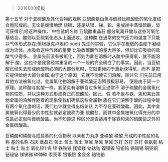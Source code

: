 # 
> 2018000模板

第十五节 对于亚硫酸及其化合物的观察
亚硫酸是由氧与硫经比硫酸低的氧化度结合而形成的。无论是缓慢地燃 烧硫，还是从银、锑、铅、汞或炭中蒸馏硫酸，皆可获得它;经这种操作，
中性盐的名称 亚硫酸重晶石
部分氧离开酸与这些可氧化基结合，酸则以亚硫氧化态从上面通过。这种酸 在通常的空气压力和温度下只能以气体形式存在;但根据克卢埃(Clouet) 先生的实验，它似乎在极低的温度下凝结成为流体。水吸收这种气体的量要 比吸收碳酸气的量大得多，但却比它吸收的盐酸气少得多。
金属先前没有被氧化，否则为此在溶解时从酸中获得氧，就不能溶解于 酸，这也许是我曾经常重复的一个一般的完全确立了的事实。因此，当亚硫 酸已经失去形成硫酸所必须的大部分氧时，它就更倾向于重新获得氧，而不 是把它提供给绝大部分金属;由于这个原因，它就不能使它们溶解，除非它 们先前已用其他方法被氧化过。金属氧化物溶解于亚硫酸无泡腾且极容易， 便是由于同一个原理。这种酸与盐酸一样，甚至具有溶解含过多氧且通常不 溶于硫酸的金属氧化物的性质，并以这种方式形成真正的硫酸盐。因此，假 若不是与铁、汞和某此其他金属的溶解伴随着的现象使我们确信这些金属物 质在它们溶解于酸的过程中能有两个氧化度的话，我们也许就会得出结论认 为不存在亚硫酸盐。因此，其中金属被氧化得最少的中性盐就必定被称为亚 硫酸盐，而其中金属被氧化得充分的中性盐必定就叫做硫酸盐。尚不知道这 种区分是否适用于除铁和汞的硫酸盐之外的金属硫酸盐。

亚磷酸和磷酸与成盐基的化合物表 以亲和力为序
亚磷酸 磷酸 形成的中性盐的名称
基的名称
石灰
重晶石
苦土 苦土 苦土 草碱 草碱 草碱 苏打 苏打 苏打 氨氨氨 粘土 粘土 粘土 氧化锌1 锌 锌
铁铁铁 镁镁镁 钴钴钴 镍镍镍 铅铅铅 锡锡锡 铜铜铜 铋铋铋 锑锑锑 砷砷砷 汞汞汞 银银银 金金金 铂铂铂

